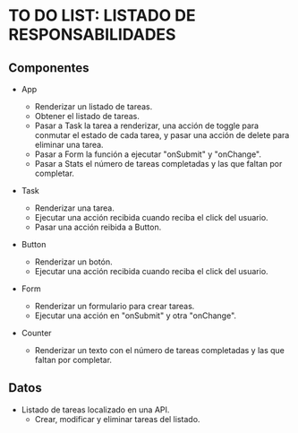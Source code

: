 # TO DO LIST: LISTADO DE RESPONSABILIDADES

## Componentes

- App

  - Renderizar un listado de tareas.
  - Obtener el listado de tareas.
  - Pasar a Task la tarea a renderizar, una acción de toggle para conmutar el estado de cada tarea, y pasar una acción de delete para eliminar una tarea.
  - Pasar a Form la función a ejecutar "onSubmit" y "onChange".
  - Pasar a Stats el número de tareas completadas y las que faltan por completar.

- Task

  - Renderizar una tarea.
  - Ejecutar una acción recibida cuando reciba el click del usuario.
  - Pasar una acción reibida a Button.

- Button

  - Renderizar un botón.
  - Ejecutar una acción recibida cuando reciba el click del usuario.

- Form

  - Renderizar un formulario para crear tareas.
  - Ejecutar una acción en "onSubmit" y otra "onChange".

- Counter
  - Renderizar un texto con el número de tareas completadas y las que faltan por completar.

## Datos

- Listado de tareas localizado en una API.
  - Crear, modificar y eliminar tareas del listado.
